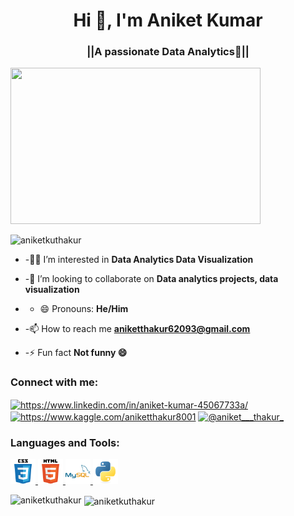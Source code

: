 <h1 align="center">Hi 👋, I'm Aniket Kumar</h1>
<h3 align="center">||A passionate Data Analytics📶||</h3>
<img src="https://lottiefiles.com/free-animation/site-analytics-dashboard-site-stats-concept-illustration-business-analytics-CzeY4MKRxZ?trigger_action=download" width="400" height="250"/>


<p align="left"> <img src="https://komarev.com/ghpvc/?username=aniketkuthakur&label=Profile%20views&color=0e75b6&style=flat" alt="aniketkuthakur" /> </p>

- -🔭👀 I’m interested in ****Data Analytics Data Visualization****

- -👯 I’m looking to collaborate on ****Data analytics projects, data visualization****

- - 😄 Pronouns: ****He/Him****

- -📫 How to reach me **aniketthakur62093@gmail.com**

- -⚡ Fun fact **Not funny 😄**

<h3 align="left">Connect with me:</h3>
<p align="left">
<a href="https://linkedin.com/in/https://www.linkedin.com/in/aniket-kumar-45067733a/" target="blank"><img align="center" src="https://raw.githubusercontent.com/rahuldkjain/github-profile-readme-generator/master/src/images/icons/Social/linked-in-alt.svg" alt="https://www.linkedin.com/in/aniket-kumar-45067733a/" height="30" width="40" /></a>
<a href="https://kaggle.com/https://www.kaggle.com/aniketthakur8001" target="blank"><img align="center" src="https://raw.githubusercontent.com/rahuldkjain/github-profile-readme-generator/master/src/images/icons/Social/kaggle.svg" alt="https://www.kaggle.com/aniketthakur8001" height="30" width="40" /></a>
<a href="https://instagram.com/@aniket___thakur_" target="blank"><img align="center" src="https://raw.githubusercontent.com/rahuldkjain/github-profile-readme-generator/master/src/images/icons/Social/instagram.svg" alt="@aniket___thakur_" height="30" width="40" /></a>
</p>

<h3 align="left">Languages and Tools:</h3>
<p align="left"> <a href="https://www.w3schools.com/css/" target="_blank" rel="noreferrer"> <img src="https://raw.githubusercontent.com/devicons/devicon/master/icons/css3/css3-original-wordmark.svg" alt="css3" width="40" height="40"/> </a> <a href="https://www.w3.org/html/" target="_blank" rel="noreferrer"> <img src="https://raw.githubusercontent.com/devicons/devicon/master/icons/html5/html5-original-wordmark.svg" alt="html5" width="40" height="40"/> </a> <a href="https://www.mysql.com/" target="_blank" rel="noreferrer"> <img src="https://raw.githubusercontent.com/devicons/devicon/master/icons/mysql/mysql-original-wordmark.svg" alt="mysql" width="40" height="40"/> </a> <a href="https://www.python.org" target="_blank" rel="noreferrer"> <img src="https://raw.githubusercontent.com/devicons/devicon/master/icons/python/python-original.svg" alt="python" width="40" height="40"/> </a> </p>

<p><img align="left" src="https://github-readme-stats.vercel.app/api/top-langs?username=aniketkuthakur&show_icons=true&locale=en&layout=compact" alt="aniketkuthakur" /></p>

<p>&nbsp;<img align="center" src="https://github-readme-stats.vercel.app/api?username=aniketkuthakur&show_icons=true&locale=en" alt="aniketkuthakur" /></p>

